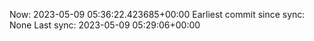 Now: 2023-05-09 05:36:22.423685+00:00 Earliest commit since sync: None Last sync: 2023-05-09 05:29:06+00:00
